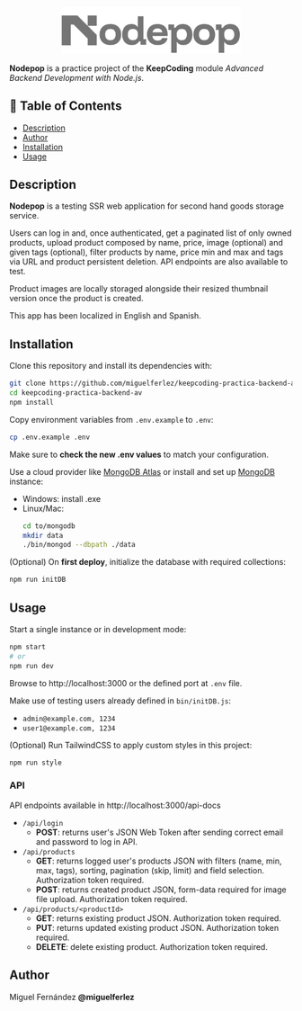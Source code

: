 <p align="center">
<img src="./public/assets/app-logo.svg" width="320" alt="Nodepop">
</p>

**Nodepop** is a practice project of the **KeepCoding** module _Advanced Backend Development with Node.js_.

## 📌 Table of Contents

- [Description](#description)
- [Author](#author)
- [Installation](#installation)
- [Usage](#usage)

## Description

**Nodepop** is a testing SSR web application for second hand goods storage service.

Users can log in and, once authenticated, get a paginated list of only owned products, upload product composed by name, price, image (optional) and given tags (optional), filter products by name, price min and max and tags via URL and product persistent deletion. API endpoints are also available to test.

Product images are locally storaged alongside their resized thumbnail version once the product is created.

This app has been localized in English and Spanish.

## Installation

Clone this repository and install its dependencies with:

```sh
git clone https://github.com/miguelferlez/keepcoding-practica-backend-av.git
cd keepcoding-practica-backend-av
npm install
```

Copy environment variables from `.env.example` to `.env`:

```sh
cp .env.example .env
```

Make sure to **check the new .env values** to match your configuration.

Use a cloud provider like [MongoDB Atlas](https://www.mongodb.com/atlas) or install and set up [MongoDB](https://www.mongodb.com/try) instance:

- Windows: install .exe
- Linux/Mac:
  ```sh
  cd to/mongodb
  mkdir data
  ./bin/mongod --dbpath ./data
  ```

(Optional) On **first deploy**, initialize the database with required collections:

```sh
npm run initDB
```

## Usage

Start a single instance or in development mode:

```sh
npm start
# or
npm run dev
```

Browse to http://localhost:3000 or the defined port at `.env` file.

Make use of testing users already defined in `bin/initDB.js`:

- `admin@example.com, 1234`
- `user1@example.com, 1234`

(Optional) Run TailwindCSS to apply custom styles in this project:

```sh
npm run style
```

### API

API endpoints available in http://localhost:3000/api-docs

- `/api/login`
  - **POST**: returns user's JSON Web Token after sending correct email and password to log in API.
- `/api/products`
  - **GET**: returns logged user's products JSON with filters (name, min, max, tags), sorting, pagination (skip, limit) and field selection. Authorization token required.
  - **POST**: returns created product JSON, form-data required for image file upload. Authorization token required.
- `/api/products/<productId>`
  - **GET**: returns existing product JSON. Authorization token required.
  - **PUT**: returns updated existing product JSON. Authorization token required.
  - **DELETE**: delete existing product. Authorization token required.

## Author

Miguel Fernández **@miguelferlez**
